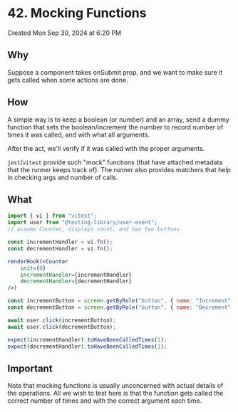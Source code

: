 # 42. Mocking Functions
Created Mon Sep 30, 2024 at 6:20 PM

## Why
Suppose a component takes onSubmit prop, and we want to make sure it gets called when some actions are done.

## How
A simple way is to keep a boolean (or number) and an array, send a dummy function that sets the boolean/increment the number to record number of times it was called, and with what all arguments.

After the act, we'll verify if it was called with the proper arguments.

`jest`/`vitest` provide such "mock" functions (that have attached metadata that the runner keeps track of). The runner also provides matchers that help in checking args and number of calls.


## What
```jsx
import { vi } from "vitest";
import user from "@testing-library/user-event";
// assume Counter, displays count, and has two buttons

const incrementHandler = vi.fn();
const decrementHandler = vi.fn();

renderHook(<Counter
	init={0}
	incrementHandler={incrementHandler}
	decrementHandler={decrementHandler} 
/>)

const incrementButton = screen.getByRole("button", { name: "Increment" });
const decrementButton = screen.getByRole("button", { name: "Decrement" });

await user.click(incrementButton);
await user.click(decrementButton);

expect(incrementHandler).toHaveBeenCalledTimes(1);
expect(decrementHandler).toHaveBeenCalledTimes(1);
```


## Important
Note that mocking functions is usually unconcerned with actual details of the operations.
All we wish to test here is that the function gets called the correct number of times and with the correct argument each time.